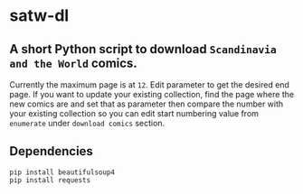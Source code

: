 # satw-dl
A short Python script to download ```Scandinavia and the World``` comics.
----
Currently the maximum page is at ``12``. Edit parameter to get the desired end page. If you want to update your existing collection, find the page where the new comics are and set that as parameter then compare the number with your existing collection so you can edit start numbering value from ```enumerate``` under ```download comics``` section.

## Dependencies

```
pip install beautifulsoup4
pip install requests
```
